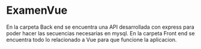 # ExamenVue

En la carpeta Back end se encuentra una API desarrollada con express para poder hacer las secuencias necesarias en mysql.
En la carpeta Front end se encuentra todo lo relacionado a Vue para que funcione la aplicacion.
